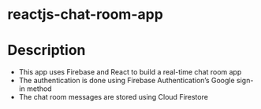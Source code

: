 # reactjs-chat-room-app

# Description 
- This app uses Firebase and React to build a real-time chat room app
- The authentication is done using Firebase Authentication’s Google sign-in method
- The chat room messages are stored using Cloud Firestore


